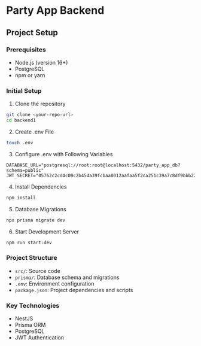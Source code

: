 # Party App Backend

## Project Setup

### Prerequisites
- Node.js (version 16+)
- PostgreSQL
- npm or yarn

### Initial Setup

1. Clone the repository
```bash
git clone <your-repo-url>
cd backend1
```

2. Create .env File
```bash
touch .env
```

3. Configure .env with Following Variables
```
DATABASE_URL="postgresql://root:root@localhost:5432/party_app_db?schema=public"
JWT_SECRET="05762c2cd4c09c2b454a39fcbaa8012aafaa5f2ca251c39a7c8df9bbb22759062bef8fdff4121a8b76db186434ffa6dab5f1d063ef05e4b2300570fad6e9a6be"
```

4. Install Dependencies
```bash
npm install
```

5. Database Migrations
```bash
npx prisma migrate dev
```

6. Start Development Server
```bash
npm run start:dev
```

### Project Structure
- `src/`: Source code
- `prisma/`: Database schema and migrations
- `.env`: Environment configuration
- `package.json`: Project dependencies and scripts

### Key Technologies
- NestJS
- Prisma ORM
- PostgreSQL
- JWT Authentication
